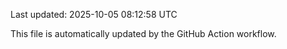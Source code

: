 Last updated: 2025-10-05 08:12:58 UTC

This file is automatically updated by the GitHub Action workflow.

